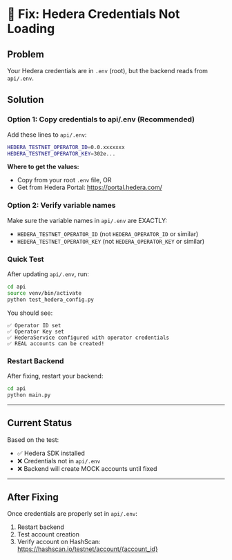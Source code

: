 # 🔧 Fix: Hedera Credentials Not Loading

## Problem
Your Hedera credentials are in `.env` (root), but the backend reads from `api/.env`.

## Solution

### Option 1: Copy credentials to api/.env (Recommended)

Add these lines to `api/.env`:

```bash
HEDERA_TESTNET_OPERATOR_ID=0.0.xxxxxxx
HEDERA_TESTNET_OPERATOR_KEY=302e...
```

**Where to get the values:**
- Copy from your root `.env` file, OR
- Get from Hedera Portal: https://portal.hedera.com/

### Option 2: Verify variable names

Make sure the variable names in `api/.env` are EXACTLY:
- `HEDERA_TESTNET_OPERATOR_ID` (not `HEDERA_OPERATOR_ID` or similar)
- `HEDERA_TESTNET_OPERATOR_KEY` (not `HEDERA_OPERATOR_KEY` or similar)

### Quick Test

After updating `api/.env`, run:
```bash
cd api
source venv/bin/activate
python test_hedera_config.py
```

You should see:
```
✅ Operator ID set
✅ Operator Key set
✅ HederaService configured with operator credentials
✅ REAL accounts can be created!
```

### Restart Backend

After fixing, restart your backend:
```bash
cd api
python main.py
```

---

## Current Status

Based on the test:
- ✅ Hedera SDK installed
- ❌ Credentials not in `api/.env`
- ❌ Backend will create MOCK accounts until fixed

---

## After Fixing

Once credentials are properly set in `api/.env`:
1. Restart backend
2. Test account creation
3. Verify account on HashScan: https://hashscan.io/testnet/account/{account_id}

